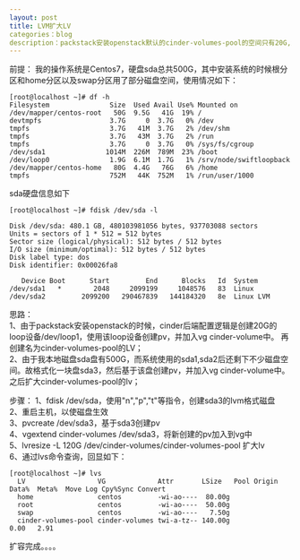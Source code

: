 ```yaml
---
layout: post
title: LVM扩大LV
categories：blog
description：packstack安装openstack默认的cinder-volumes-pool的空间只有20G,为了更实用，遂扩大该LV
---
```


前提：
我的操作系统是Centos7，硬盘sda总共500G，其中安装系统的时候根分区和home分区以及swap分区用了部分磁盘空间，使用情况如下：   
```
[root@localhost ~]# df -h
Filesystem               Size  Used Avail Use% Mounted on
/dev/mapper/centos-root   50G  9.5G   41G  19% /
devtmpfs                 3.7G     0  3.7G   0% /dev
tmpfs                    3.7G   41M  3.7G   2% /dev/shm
tmpfs                    3.7G   43M  3.7G   2% /run
tmpfs                    3.7G     0  3.7G   0% /sys/fs/cgroup
/dev/sda1               1014M  226M  789M  23% /boot
/dev/loop0               1.9G  6.1M  1.7G   1% /srv/node/swiftloopback
/dev/mapper/centos-home   80G  4.4G   76G   6% /home
tmpfs                    752M   44K  752M   1% /run/user/1000
```

sda硬盘信息如下   
```
[root@localhost ~]# fdisk /dev/sda -l

Disk /dev/sda: 480.1 GB, 480103981056 bytes, 937703088 sectors
Units = sectors of 1 * 512 = 512 bytes
Sector size (logical/physical): 512 bytes / 512 bytes
I/O size (minimum/optimal): 512 bytes / 512 bytes
Disk label type: dos
Disk identifier: 0x00026fa8

   Device Boot      Start         End      Blocks   Id  System
/dev/sda1   *        2048     2099199     1048576   83  Linux
/dev/sda2         2099200   290467839   144184320   8e  Linux LVM

```

思路：   
1、由于packstack安装openstack的时候，cinder后端配置逻辑是创建20G的loop设备/dev/loop1，使用该loop设备创建pv，并加入vg cinder-volume中。
再创建名为cinder-volumes-pool的LV；   
2、由于我本地磁盘sda盘有500G，而系统使用的sda1,sda2后还剩下不少磁盘空间。故格式化一块盘sda3，然后基于该盘创建pv，并加入vg cinder-volume中。
之后扩大cinder-volumes-pool的lv；   


步骤：
1、fdisk /dev/sda，使用"n","p","t"等指令，创建sda3的lvm格式磁盘    
2、重启主机，以使磁盘生效  
3、pvcreate /dev/sda3，基于sda3创建pv   
4、vgextend cinder-volumes /dev/sda3，将新创建的pv加入到vg中   
5、lvresize -L 120G /dev/cinder-volumes/cinder-volumes-pool 扩大lv    
6、通过lvs命令查询，回显如下：   
```
[root@localhost ~]# lvs
  LV                  VG             Attr       LSize   Pool Origin Data%  Meta%  Move Log Cpy%Sync Convert
  home                centos         -wi-ao----  80.00g                                                    
  root                centos         -wi-ao----  50.00g                                                    
  swap                centos         -wi-ao----   7.50g                                                    
  cinder-volumes-pool cinder-volumes twi-a-tz-- 140.00g             0.00   2.91                            
```
扩容完成。。。。



